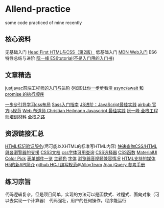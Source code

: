 # Allend-practice

some code practiced of mine recently

## 核心资料

无基础入门 [Head First HTML与CSS（第2版）](https://book.douban.com/subject/25752357/)
低基础入门 [MDN Web入门](https://developer.mozilla.org/zh-CN/docs/Learn)
ES6特性总结与进阶 [阮一峰 ES6tutorial(不是入门用的入门书)](https://es6.ruanyifeng.com/)

## 文章精选

[justjavac前端工程师的入门与进阶](https://shenbao.github.io/2017/04/22/justjavac-live/)
[8张图让你一步步看清 async/await 和 promise 的执行顺序](https://juejin.im/post/5c0dcf70518825765548502b)

[一步步引导学习css布局](http://zh.learnlayout.com/percent.html)
[Sass入门指南](https://sass-guidelin.es/zh/)
[JS进阶：JavaScript最佳实践](https://www.sitepoint.com/premium/books/javascript-best-practice)
[airbub 官方js规范](https://github.com/airbnb/javascript)
[ Web 布道师 Christian Heilmann Javascript 最佳实践](https://jinlong.github.io/2013/11/25/javascript-best-practices/)
[阮一峰 全栈工程师培训材料](https://github.com/ruanyf/jstraining)
[全栈之路](https://github.com/frank-lam/fullstack-tutorial)

## 资源链接汇总

[HTML标记验证服务](https://validator.w3.org/)(尽可能以XHTML的标准写HTML内容)
[快速查詢CSS/HTML與各瀏覽器的支援](https://caniuse.com/)
[CSS3文档](http://www.w3chtml.com/css3/)
[css字体可用查询](https://www.cssfontstack.com/)
[CSS选择器](https://www.w3school.com.cn/cssref/css_selectors.asp)
[CSS函数](https://www.w3cplus.com/css/css-functions.html)
[MaterialUI Color Pick](https://www.materialui.co/colors)
[表单部件一览](https://developer.mozilla.org/zh-CN/docs/Learn/HTML/Forms/The_native_form_widgets)
[主题色](https://colorhunt.co/)
[字体](https://fonts.google.com/)
[浏览器音视频兼容情况](https://developer.mozilla.org/zh-CN/docs/Web/HTML/Supported_media_formats#%E6%B5%8F%E8%A7%88%E5%99%A8%E5%85%BC%E5%AE%B9%E6%83%85%E5%86%B5)
[HTML支持的媒体](https://developer.mozilla.org/zh-CN/docs/Web/HTML/Supported_media_formats)
[H5的新API简介](https://daisyhawen.gitbooks.io/web-practice-book/content/0_html/03_html5.html)
[github HCJ 编写规范@AlloyTeam](http://alloyteam.github.io/CodeGuide/)
[Ajax jQuery 参考手册](https://www.w3school.com.cn/jquery/jquery_ref_ajax.asp)
## 练习宗旨

代码逻辑复杂，但是项目简单，实现的方法可以是函数式、过程式、面向对象（可以去实现一个计算器）
代码强壮，用户的任何操作，程序能运行
